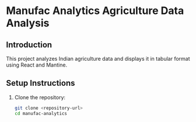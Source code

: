 # Manufac Analytics Agriculture Data Analysis

## Introduction

This project analyzes Indian agriculture data and displays it in tabular format using React and Mantine.

## Setup Instructions

1. Clone the repository:
   ```bash
   git clone <repository-url>
   cd manufac-analytics
